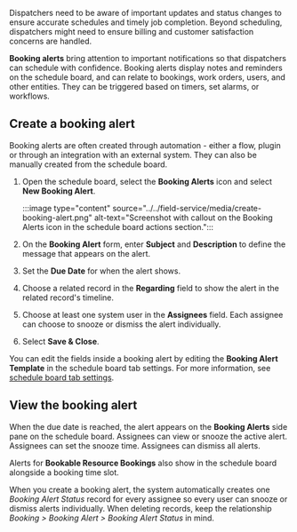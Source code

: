 Dispatchers need to be aware of important updates and status changes to ensure accurate schedules and timely job completion. Beyond scheduling, dispatchers might need to ensure billing and customer satisfaction concerns are handled.

**Booking alerts** bring attention to important notifications so that dispatchers can schedule with confidence. Booking alerts display notes and reminders on the schedule board, and can relate to bookings, work orders, users, and other entities. They can be triggered based on timers, set alarms, or workflows.

## Create a booking alert

Booking alerts are often created through automation - either a flow, plugin or through an integration with an external system. They can also be manually created from the schedule board.

1. Open the schedule board, select the **Booking Alerts** icon and select **New Booking Alert**.

   :::image type="content" source="../../field-service/media/create-booking-alert.png" alt-text="Screenshot with callout on the Booking Alerts icon in the schedule board actions section.":::

1. On the **Booking Alert** form, enter **Subject** and **Description** to define the message that appears on the alert.

1. Set the **Due Date** for when the alert shows.

1. Choose a related record in the **Regarding** field to show the alert in the related record's timeline.

1. Choose at least one system user in the **Assignees** field. Each assignee can choose to snooze or dismiss the alert individually.

1. Select **Save & Close**.

You can edit the fields inside a booking alert by editing the **Booking Alert Template** in the schedule board tab settings. For more information, see [schedule board tab settings](schedule-board-tab-settings.md#other-settings).

## View the booking alert

When the due date is reached, the alert appears on the **Booking Alerts** side pane on the schedule board. Assignees can view or snooze the active alert. Assignees can set the snooze time. Assignees can dismiss all alerts.

Alerts for **Bookable Resource Bookings** also show in the schedule board alongside a booking time slot.

When you create a booking alert, the system automatically creates one *Booking Alert Status* record for every assignee so every user can snooze or dismiss alerts individually. When deleting records, keep the relationship *Booking > Booking Alert > Booking Alert Status* in mind.
